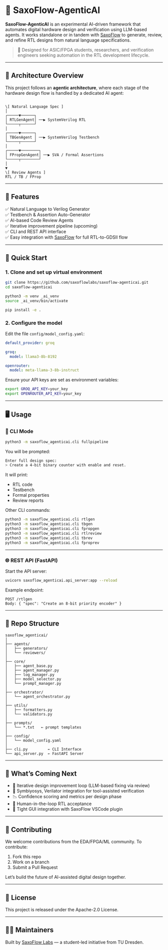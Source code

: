 # 🧠 SaxoFlow-AgenticAI

**SaxoFlow-AgenticAI** is an experimental AI-driven framework that automates digital hardware design and verification using LLM-based agents. It works standalone or in tandem with [SaxoFlow](https://github.com/saxoflowlabs/saxoflow) to generate, review, and refine RTL designs from natural language specifications.

> 📍 Designed for ASIC/FPGA students, researchers, and verification engineers seeking automation in the RTL development lifecycle.

---

## 📐 Architecture Overview

This project follows an **agentic architecture**, where each stage of the hardware design flow is handled by a dedicated AI agent:

```

\[ Natural Language Spec ]
│
┌─────▼──────┐
│ RTLGenAgent│ ──▶ SystemVerilog RTL
└─────┬──────┘
│
┌─────▼──────┐
│ TBGenAgent │ ──▶ SystemVerilog Testbench
└─────┬──────┘
│
┌─────▼────────┐
│ FPropGenAgent│ ──▶ SVA / Formal Assertions
└─────┬────────┘
│
▼
\[ Review Agents ]
RTL / TB / FProp

````

---

## 🔧 Features

✅ Natural Language to Verilog Generator  
✅ Testbench & Assertion Auto-Generator  
✅ AI-based Code Review Agents  
✅ Iterative improvement pipeline (upcoming)  
✅ CLI and REST API interface  
✅ Easy integration with [SaxoFlow](https://github.com/saxoflowlabs/saxoflow) for full RTL-to-GDSII flow

---

## 🚀 Quick Start

### 1. Clone and set up virtual environment

```bash
git clone https://github.com/saxoflowlabs/saxoflow-agenticai.git
cd saxoflow-agenticai

python3 -m venv _ai_venv
source _ai_venv/bin/activate

pip install -e .
````

### 2. Configure the model

Edit the file `config/model_config.yaml`:

```yaml
default_provider: groq

groq:
  model: llama3-8b-8192

openrouter:
  model: meta-llama-3-8b-instruct
```

Ensure your API keys are set as environment variables:

```bash
export GROQ_API_KEY=your_key
export OPENROUTER_API_KEY=your_key
```

---

## 🖥️ Usage

### 🧪 CLI Mode

```bash
python3 -m saxoflow_agenticai.cli fullpipeline
```

You will be prompted:

```bash
Enter full design spec:
> Create a 4-bit binary counter with enable and reset.
```

It will print:

* RTL code
* Testbench
* Formal properties
* Review reports

Other CLI commands:

```bash
python3 -m saxoflow_agenticai.cli rtlgen
python3 -m saxoflow_agenticai.cli tbgen
python3 -m saxoflow_agenticai.cli fpropgen
python3 -m saxoflow_agenticai.cli rtlreview
python3 -m saxoflow_agenticai.cli tbrev
python3 -m saxoflow_agenticai.cli fproprev
```

---

### 🌐 REST API (FastAPI)

Start the API server:

```bash
uvicorn saxoflow_agenticai.api_server:app --reload
```

Example endpoint:

```http
POST /rtlgen
Body: { "spec": "Create an 8-bit priority encoder" }
```

---

## 📁 Repo Structure

```
saxoflow_agenticai/
│
├── agents/
│   ├── generators/
│   └── reviewers/
│
├── core/
│   ├── agent_base.py
│   ├── agent_manager.py
│   ├── log_manager.py
│   ├── model_selector.py
│   └── prompt_manager.py
│
├── orchestrator/
│   └── agent_orchestrator.py
│
├── utils/
│   ├── formatters.py
│   └── validators.py
│
├── prompts/
│   └── *.txt   ← prompt templates
│
├── config/
│   └── model_config.yaml
│
├── cli.py         ← CLI Interface
└── api_server.py  ← FastAPI Server
```

---

## 🧠 What’s Coming Next

* 🔁 Iterative design improvement loop (LLM-based fixing via review)
* 🧪 Symbiyosys, Verilator integration for tool-assisted verification
* 📉 Confidence scoring and metrics per design phase
* 🧠 Human-in-the-loop RTL acceptance
* 🧩 Tight GUI integration with SaxoFlow VSCode plugin

---

## 🤝 Contributing

We welcome contributions from the EDA/FPGA/ML community. To contribute:

1. Fork this repo
2. Work on a branch
3. Submit a Pull Request

Let’s build the future of AI-assisted digital design together.

---

## 📜 License

This project is released under the Apache-2.0 License.

---

## 🧑‍💻 Maintainers

Built by [SaxoFlow Labs](https://github.com/saxoflowlabs) — a student-led initiative from TU Dresden.



